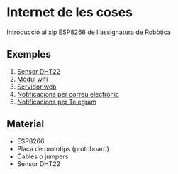 # Internet de les coses
Introducció al xip ESP8266 de l'assignatura de Robòtica

## Exemples

1. [Sensor DHT22](/Sensor_DHT22)
2. [Mòdul wifi](/Llibreria_WiFi)
3. [Servidor web](/Servidor_web)
4. [Notificacions per correu electrònic](/Notificacions_email)
5. [Notificacions per Telegram](/Notificacions_TelegramBot)

## Material
* ESP8266
* Placa de prototips (protoboard)
* Cables o jumpers
* Sensor DHT22
